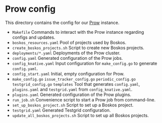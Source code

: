 # Prow config

This directory contains the config for our
[Prow](https://github.com/kubernetes/test-infra/tree/master/prow) instance.

- `Makefile` Commands to interact with the Prow instance regarding configs and
  updates.
- `boskos_resources.yaml` Pool of projects used by Boskos.
- `create_boskos_projects.sh` Script to create new Boskos projects.
- `deployments/*.yaml` Deployments of the Prow cluster.
- `config.yaml` Generated configuration of the Prow jobs.
- `config_knative.yaml` Input configuration for `make_config.go` to generate
  `config.yaml`.
- `config_start.yaml` Initial, empty configuration for Prow.
- `make_config.go` `issue_tracker_config.go` `periodic_config.go`
  `testgrid_config.go` `templates` Tool that generates `config.yaml`,
  `plugins.yaml` and `testgrid.yaml` from `config_knative.yaml`.
- `plugins.yaml` Generated configuration of the Prow plugins.
- `run_job.sh` Convenience script to start a Prow job from command-line.
- `set_up_boskos_project.sh` Script to set up a Boskos project.
- `testgrid.yaml` Generated Testgrid configuration.
- `update_all_boskos_projects.sh` Script to set up all Boskos projects.
